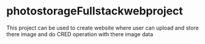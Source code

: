 # photostorageFullstackwebproject
This project can be used to create website where user can upload and store there image and do CRED operation with there image data
